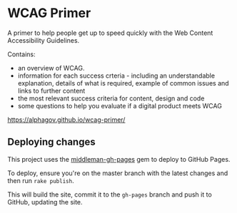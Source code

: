 # WCAG Primer

A primer to help people get up to speed quickly with the Web Content Accessibility Guidelines.

Contains:
* an overview of WCAG.
* information for each success crteria - including an understandable explanation, details of what is required, example of common issues and links to further content
* the most relevant success criteria for content, design and code
* some questions to help you evaluate if a digital product meets WCAG

https://alphagov.github.io/wcag-primer/

## Deploying changes

This project uses the [middleman-gh-pages](https://github.com/edgecase/middleman-gh-pages) gem to deploy to GitHub Pages.

To deploy, ensure you're on the master branch with the latest changes and then run `rake publish`.

This will build the site, commit it to the `gh-pages` branch and push it to GitHub, updating the site.
